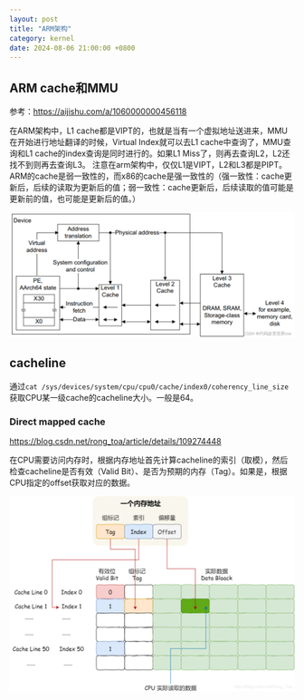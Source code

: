 ```yaml
---
layout: post
title: "ARM架构"
category: kernel
date: 2024-08-06 21:00:00 +0800
---
```


## ARM cache和MMU

参考：<https://aijishu.com/a/1060000000456118>

在ARM架构中，L1 cache都是VIPT的，也就是当有一个虚拟地址送进来，MMU在开始进行地址翻译的时候，Virtual Index就可以去L1 cache中查询了，MMU查询和L1 cache的index查询是同时进行的。如果L1 Miss了，则再去查询L2，L2还找不到则再去查询L3。 注意在arm架构中，仅仅L1是VIPT，L2和L3都是PIPT。ARM的cache是弱一致性的，而x86的cache是强一致性的（强一致性：cache更新后，后续的读取为更新后的值；弱一致性：cache更新后，后续读取的值可能是更新前的值，也可能是更新后的值。）

<img src="https://github.com/Geass-LL/draw/raw/master/github-io/ARM-cache-MMU.png" style="zoom:50%" />

## cacheline

通过`cat /sys/devices/system/cpu/cpu0/cache/index0/coherency_line_size`获取CPU某一级cache的cacheline大小。一般是64。

### Direct mapped cache

<https://blog.csdn.net/rong_toa/article/details/109274448>

在CPU需要访问内存时，根据内存地址首先计算cacheline的索引（取模），然后检查cacheline是否有效（Valid Bit）、是否为预期的内存（Tag）。如果是，根据CPU指定的offset获取对应的数据。

<img src="https://github.com/Geass-LL/draw/raw/master/github-io/direct-mapped-cache.png" style="zoom:50%" />
